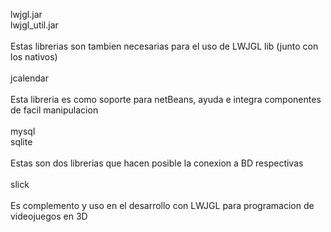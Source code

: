 lwjgl.jar <br>
lwjgl_util.jar <br><br>
<span>Estas librerias son tambien necesarias para el uso de LWJGL lib (junto con los nativos)</span><br><br>
jcalendar <br><br>
<span>Esta libreria es como soporte para netBeans, ayuda e integra componentes de facil manipulacion</span><br><br>
mysql <br>
sqlite <br><br>
<span>Estas son dos librerias que hacen posible la conexion a BD respectivas</span><br><br>
slick <br><br>
<span>Es complemento y uso en el desarrollo con LWJGL para programacion de videojuegos en 3D</span><br><br>
